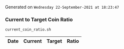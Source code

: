 Generated on `Wednesday 22-September-2021 at 18:23:47`

### Current to Target Coin Ratio
`current_coin_ratio.sh`

Date|Current|Target|Ratio
---|---|---|---
